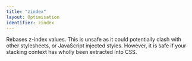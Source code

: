 ```yaml
---
title: "zindex"
layout: Optimisation
identifier: zindex
---
```


<!-- This file was automatically generated. -->


Rebases z-index values. This is unsafe as it could potentially clash with other
stylesheets, or JavaScript injected styles. However, it is safe if your stacking
context has wholly been extracted into CSS.
